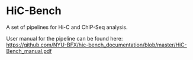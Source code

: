 # HiC-Bench
A set of pipelines for Hi-C and ChIP-Seq analysis.

User manual for the pipeline can be found here:  
https://github.com/NYU-BFX/hic-bench_documentation/blob/master/HiC-Bench_manual.pdf


